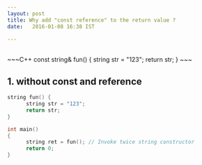 ```yaml
---
layout: post
title: Why add "const reference" to the return value ?
date:   2016-01-08 16:38 IST

---
```

<br>
~~~C++
const string& fun() {
      string str = "123";
      return str;
}
~~~

## 1. without const and reference

~~~C++
string fun() {
      string str = "123";
      return str;
}

int main()
{
      string ret = fun(); // Invoke twice string constructor
      return 0;
}


~~~
